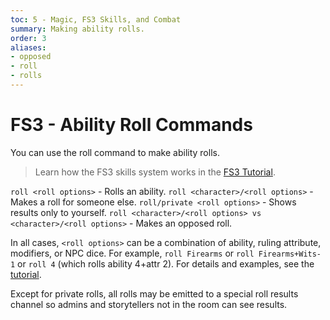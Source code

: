 ```yaml
---
toc: 5 - Magic, FS3 Skills, and Combat
summary: Making ability rolls.
order: 3
aliases:
- opposed
- roll
- rolls
---
```

# FS3 - Ability Roll Commands

You can use the roll command to make ability rolls.

> Learn how the FS3 skills system works in the [FS3 Tutorial](/help/fs3).

`roll <roll options>` - Rolls an ability.
`roll <character>/<roll options>` - Makes a roll for someone else.
`roll/private <roll options>` - Shows results only to yourself.
`roll <character>/<roll options> vs <character>/<roll options>` - Makes an opposed roll.

In all cases, `<roll options>` can be a combination of ability, ruling attribute, modifiers, or NPC dice.  For example, `roll Firearms` or `roll Firearms+Wits-1` or `roll 4` (which rolls ability 4+attr 2). For details and examples, see the [tutorial](/help/fs3).

Except for private rolls, all rolls may be emitted to a special roll results channel so admins and storytellers not in the room can see results.